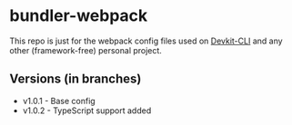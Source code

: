 # bundler-webpack

This repo is just for the webpack config files used on [Devkit-CLI](https://github.com/that-webdev-dude/devkit-cli) and any other (framework-free) personal project.
## Versions (in branches)

- v1.0.1 - Base config
- v1.0.2 - TypeScript support added
